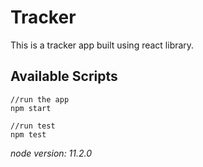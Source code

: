 # Tracker

This is a tracker app built using react library.

## Available Scripts

```
//run the app
npm start

//run test
npm test
```

*node version: 11.2.0*
